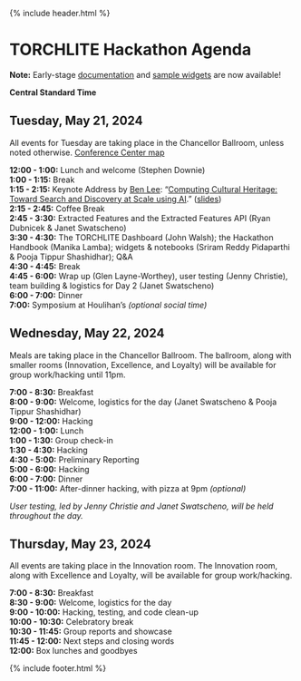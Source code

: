 {% include header.html %}

# TORCHLITE Hackathon Agenda

**Note:** Early-stage [documentation](https://htrc.github.io/torchlite-handbook/) and [sample widgets](https://htrc.github.io/projects) are now available!

**Central Standard Time** 

## Tuesday, May 21, 2024
All events for Tuesday are taking place in the Chancellor Ballroom, unless noted otherwise. 
[Conference Center map](https://stayatthei.com/wp-content/uploads/2023/04/event-map.png)

**12:00 - 1:00:** Lunch and welcome (Stephen Downie)  
**1:00 - 1:15:** Break  
**1:15 - 2:15:** Keynote Address by [Ben Lee](https://ischool.uw.edu/people/faculty/profile/bcgl): “[Computing Cultural Heritage: Toward Search and Discovery at Scale using AI](lee.md).” ([slides](https://docs.google.com/presentation/d/1KotcSJCFblXxgzQEJZ6q8WhVA8lAry2OWwyRl_8C_gM/edit?usp=sharing))  
**2:15  - 2:45:** Coffee Break  
**2:45 - 3:30:** Extracted Features and the Extracted Features API (Ryan Dubnicek & Janet Swatscheno)  
**3:30 - 4:30:** The TORCHLITE Dashboard (John Walsh); the Hackathon Handbook (Manika Lamba); widgets & notebooks (Sriram Reddy Pidaparthi & Pooja Tippur Shashidhar); Q&A  
**4:30 - 4:45:** Break  
**4:45 - 6:00:** Wrap up (Glen Layne-Worthey), user testing (Jenny Christie), team building & logistics for Day 2 (Janet Swatscheno)  
**6:00 - 7:00:** Dinner  
**7:00:** Symposium at Houlihan’s *(optional social time)*

## Wednesday, May 22, 2024
Meals are taking place in the Chancellor Ballroom. The ballroom, along with smaller rooms (Innovation, Excellence, and Loyalty) will be available for group work/hacking until 11pm.  

**7:00 - 8:30:** Breakfast  
**8:00 - 9:00:** Welcome, logistics for the day (Janet Swatscheno & Pooja Tippur Shashidhar)  
**9:00 - 12:00:** Hacking  
**12:00 - 1:00:** Lunch  
**1:00 - 1:30:** Group check-in  
**1:30 - 4:30:** Hacking  
**4:30 - 5:00:** Preliminary Reporting  
**5:00 - 6:00:** Hacking  
**6:00 - 7:00:** Dinner  
**7:00 - 11:00:** After-dinner hacking, with pizza at 9pm *(optional)* 

_User testing, led by Jenny Christie and Janet Swatscheno, will be held throughout the day._

## Thursday, May 23, 2024
All events are taking place in the Innovation room. The Innovation room, along with Excellence and Loyalty, will be available for group work/hacking.

**7:00 - 8:30:** Breakfast  
**8:30 - 9:00:** Welcome, logistics for the day  
**9:00 - 10:00:** Hacking, testing, and code clean-up  
**10:00 - 10:30:** Celebratory break  
**10:30 - 11:45:** Group reports and showcase   
**11:45 - 12:00:** Next steps and closing words  
**12:00:** Box lunches and goodbyes

{% include footer.html %}

